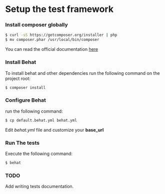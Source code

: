 # Setup the test framework

### Install composer globally
```sh
$ curl -sS https://getcomposer.org/installer | php
$ mv composer.phar /usr/local/bin/composer
```
You can read the official documentation [here](https://getcomposer.org/doc/00-intro.md#installation-linux-unix-osx)
### Install Behat
To install behat and other dependencies run the following command on the project root: 
```sh
$ composer install
```
### Configure Behat
run the following command:
```sh
$ cp default.behat.yml behat.yml
```
Edit _behat.yml_ file and customize your **base_url**
### Run The tests
Execute the following command:
```sh
$ behat
```
### TODO
Add writing tests documentation.